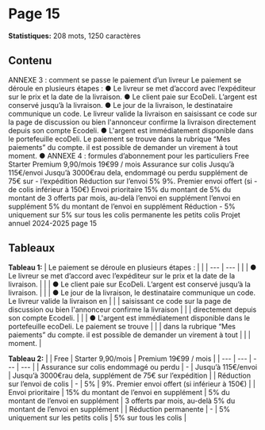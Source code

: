 # Page 15

**Statistiques:** 208 mots, 1250 caractères

## Contenu

ANNEXE 3 : comment se passe le paiement d’un livreur Le paiement se déroule en plusieurs étapes : ● Le livreur se met d’accord avec l’expéditeur sur le prix et la date de la livraison. ● Le client paie sur EcoDeli. L’argent est conservé jusqu’à la livraison. ● Le jour de la livraison, le destinataire communique un code. Le livreur valide la livraison en saisissant ce code sur la page de discussion ou bien l'annonceur confirme la livraison directement depuis son compte Ecodeli. ● L'argent est immédiatement disponible dans le portefeuille ecoDeli. Le paiement se trouve dans la rubrique “Mes paiements” du compte. il est possible de demander un virement à tout moment. ● ANNEXE 4 : formules d’abonnement pour les particuliers Free Starter Premium 9,90/mois 19€99 / mois Assurance sur colis Jusqu’à 115€/envoi Jusqu’à 3000€rau dela, endommagé ou perdu supplément de 75€ sur - l’expédition Réduction sur l’envoi 5% 9%. Premier envoi offert (si - de colis inférieur à 150€) Envoi prioritaire 15% du montant de 5% du montant de 3 offerts par mois, au-delà l’envoi en supplément l’envoi en supplément 5% du montant de l’envoi en supplément Réduction - 5% uniquement sur 5% sur tous les colis permanente les petits colis Projet annuel 2024-2025 page 15

## Tableaux


**Tableau 1:**
| Le paiement se déroule en plusieurs étapes : |  |
| --- | --- |
|  | ● Le livreur se met d’accord avec l’expéditeur sur le prix et la date de la livraison. |
|  | ● Le client paie sur EcoDeli. L’argent est conservé jusqu’à la livraison. |
|  | ● Le jour de la livraison, le destinataire communique un code. Le livreur valide la livraison en |
|  | saisissant ce code sur la page de discussion ou bien l'annonceur confirme la livraison |
|  | directement depuis son compte Ecodeli. |
|  | ● L'argent est immédiatement disponible dans le portefeuille ecoDeli. Le paiement se trouve |
|  | dans la rubrique “Mes paiements” du compte. il est possible de demander un virement à tout |
|  | moment. |



**Tableau 2:**
|  | Free | Starter
9,90/mois | Premium
19€99 / mois |
| --- | --- | --- | --- |
| Assurance sur colis
endommagé ou perdu | - | Jusqu’à 115€/envoi | Jusqu’à 3000€rau dela,
supplément de 75€ sur
l’expédition |
| Réduction sur l’envoi
de colis | - | 5% | 9%. Premier envoi offert (si
inférieur à 150€) |
| Envoi prioritaire | 15% du montant de
l’envoi en supplément | 5% du montant de
l’envoi en supplément | 3 offerts par mois, au-delà
5% du montant de l’envoi
en supplément |
| Réduction
permanente | - | 5% uniquement sur
les petits colis | 5% sur tous les colis |

